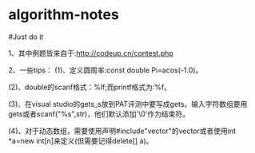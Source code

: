 # algorithm-notes
#Just do it


1、其中例题皆来自于:http://codeup.cn/contest.php

2、一些tips：
(1)、定义圆周率:const double Pi=acos(-1.0)。

(2)、double的scanf格式：%lf;而printf格式为:%f。

(3)、在visual studio的gets_s放到PAT评测中要写成gets。输入字符数组要用gets或者scanf("%s",str)，他们默认添加'\0'作为结束符。

(4)、对于动态数组，需要使用声明#include"vector"的vector或者使用int *a=new int[n]来定义(但需要记得delete[] a)。

